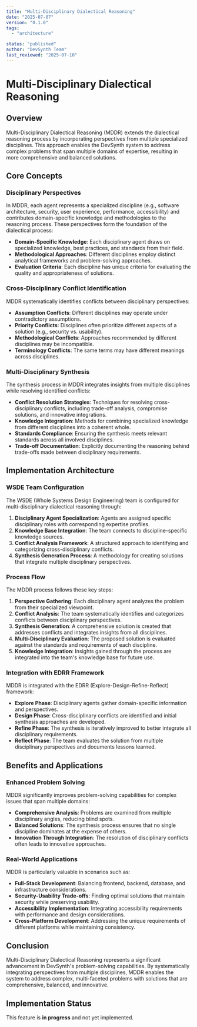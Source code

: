 ```yaml
---
title: "Multi-Disciplinary Dialectical Reasoning"
date: "2025-07-07"
version: "0.1.0"
tags:
  - "architecture"

status: "published"
author: "DevSynth Team"
last_reviewed: "2025-07-10"
---
```


# Multi-Disciplinary Dialectical Reasoning

## Overview

Multi-Disciplinary Dialectical Reasoning (MDDR) extends the dialectical reasoning process by incorporating perspectives from multiple specialized disciplines. This approach enables the DevSynth system to address complex problems that span multiple domains of expertise, resulting in more comprehensive and balanced solutions.

## Core Concepts

### Disciplinary Perspectives

In MDDR, each agent represents a specialized discipline (e.g., software architecture, security, user experience, performance, accessibility) and contributes domain-specific knowledge and methodologies to the reasoning process. These perspectives form the foundation of the dialectical process:

- **Domain-Specific Knowledge**: Each disciplinary agent draws on specialized knowledge, best practices, and standards from their field.
- **Methodological Approaches**: Different disciplines employ distinct analytical frameworks and problem-solving approaches.
- **Evaluation Criteria**: Each discipline has unique criteria for evaluating the quality and appropriateness of solutions.


### Cross-Disciplinary Conflict Identification

MDDR systematically identifies conflicts between disciplinary perspectives:

- **Assumption Conflicts**: Different disciplines may operate under contradictory assumptions.
- **Priority Conflicts**: Disciplines often prioritize different aspects of a solution (e.g., security vs. usability).
- **Methodological Conflicts**: Approaches recommended by different disciplines may be incompatible.
- **Terminology Conflicts**: The same terms may have different meanings across disciplines.


### Multi-Disciplinary Synthesis

The synthesis process in MDDR integrates insights from multiple disciplines while resolving identified conflicts:

- **Conflict Resolution Strategies**: Techniques for resolving cross-disciplinary conflicts, including trade-off analysis, compromise solutions, and innovative integrations.
- **Knowledge Integration**: Methods for combining specialized knowledge from different disciplines into a coherent whole.
- **Standards Compliance**: Ensuring the synthesis meets relevant standards across all involved disciplines.
- **Trade-off Documentation**: Explicitly documenting the reasoning behind trade-offs made between disciplinary requirements.


## Implementation Architecture

### WSDE Team Configuration

The WSDE (Whole Systems Design Engineering) team is configured for multi-disciplinary dialectical reasoning through:

1. **Disciplinary Agent Specialization**: Agents are assigned specific disciplinary roles with corresponding expertise profiles.
2. **Knowledge Base Integration**: The team connects to discipline-specific knowledge sources.
3. **Conflict Analysis Framework**: A structured approach to identifying and categorizing cross-disciplinary conflicts.
4. **Synthesis Generation Process**: A methodology for creating solutions that integrate multiple disciplinary perspectives.


### Process Flow

The MDDR process follows these key steps:

1. **Perspective Gathering**: Each disciplinary agent analyzes the problem from their specialized viewpoint.
2. **Conflict Analysis**: The team systematically identifies and categorizes conflicts between disciplinary perspectives.
3. **Synthesis Generation**: A comprehensive solution is created that addresses conflicts and integrates insights from all disciplines.
4. **Multi-Disciplinary Evaluation**: The proposed solution is evaluated against the standards and requirements of each discipline.
5. **Knowledge Integration**: Insights gained through the process are integrated into the team's knowledge base for future use.


### Integration with EDRR Framework

MDDR is integrated with the EDRR (Explore-Design-Refine-Reflect) framework:

- **Explore Phase**: Disciplinary agents gather domain-specific information and perspectives.
- **Design Phase**: Cross-disciplinary conflicts are identified and initial synthesis approaches are developed.
- **Refine Phase**: The synthesis is iteratively improved to better integrate all disciplinary requirements.
- **Reflect Phase**: The team evaluates the solution from multiple disciplinary perspectives and documents lessons learned.


## Benefits and Applications

### Enhanced Problem Solving

MDDR significantly improves problem-solving capabilities for complex issues that span multiple domains:

- **Comprehensive Analysis**: Problems are examined from multiple disciplinary angles, reducing blind spots.
- **Balanced Solutions**: The synthesis process ensures that no single discipline dominates at the expense of others.
- **Innovation Through Integration**: The resolution of disciplinary conflicts often leads to innovative approaches.


### Real-World Applications

MDDR is particularly valuable in scenarios such as:

- **Full-Stack Development**: Balancing frontend, backend, database, and infrastructure considerations.
- **Security-Usability Trade-offs**: Finding optimal solutions that maintain security while preserving usability.
- **Accessibility Implementation**: Integrating accessibility requirements with performance and design considerations.
- **Cross-Platform Development**: Addressing the unique requirements of different platforms while maintaining consistency.


## Conclusion

Multi-Disciplinary Dialectical Reasoning represents a significant advancement in DevSynth's problem-solving capabilities. By systematically integrating perspectives from multiple disciplines, MDDR enables the system to address complex, multi-faceted problems with solutions that are comprehensive, balanced, and innovative.
## Implementation Status

This feature is **in progress** and not yet implemented.
